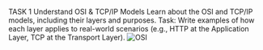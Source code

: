 TASK 1
Understand OSI & TCP/IP Models Learn about the OSI and TCP/IP models, including their layers and purposes. Task: Write examples of how each layer applies to real-world scenarios 
(e.g., HTTP at the Application Layer, TCP at the Transport Layer).
![OSI](https://github.com/user-attachments/assets/baa88c4d-0db1-45e3-8f82-f30250ebc886)
